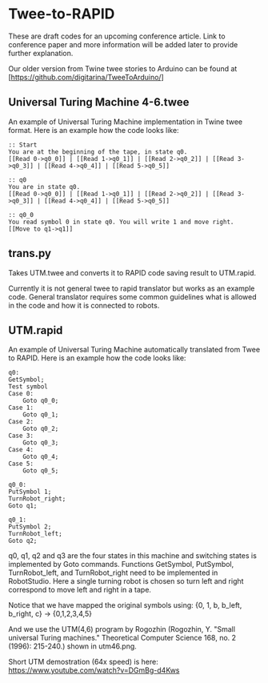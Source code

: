 # Twee-to-RAPID

These are draft codes for an upcoming conference article. Link to conference paper and more information will be added later to provide further explanation.

Our older version from Twine twee stories to Arduino can be found at [https://github.com/digitarina/TweeToArduino/]

## Universal Turing Machine 4-6.twee

An example of Universal Turing Machine implementation in Twine twee format. Here is an example how the code looks like:

```
:: Start
You are at the beginning of the tape, in state q0.
[[Read 0->q0_0]] | [[Read 1->q0_1]] | [[Read 2->q0_2]] | [[Read 3->q0_3]] | [[Read 4->q0_4]] | [[Read 5->q0_5]]

:: q0
You are in state q0.
[[Read 0->q0_0]] | [[Read 1->q0_1]] | [[Read 2->q0_2]] | [[Read 3->q0_3]] | [[Read 4->q0_4]] | [[Read 5->q0_5]]

:: q0_0
You read symbol 0 in state q0. You will write 1 and move right.
[[Move to q1->q1]]
```

## trans.py

Takes UTM.twee and converts it to RAPID code saving result to UTM.rapid. 

Currently it is not general twee to rapid translator but works as an example code. General translator requires some common guidelines what is allowed in the code and how it is connected to robots.

## UTM.rapid

An example of Universal Turing Machine automatically translated from Twee to RAPID. Here is an example how the code looks like:

```
q0:
GetSymbol;
Test symbol
Case 0:
    Goto q0_0;
Case 1:
    Goto q0_1;
Case 2:
    Goto q0_2;
Case 3:
    Goto q0_3;
Case 4:
    Goto q0_4;
Case 5:
    Goto q0_5;

q0_0:
PutSymbol 1;
TurnRobot_right;
Goto q1;

q0_1:
PutSymbol 2;
TurnRobot_left;
Goto q2;
```

q0, q1, q2 and q3 are the four states in this machine and switching states is implemented by Goto commands. Functions GetSymbol, PutSymbol, TurnRobot_left, and TurnRobot_right need to be implemented in RobotStudio. Here a single turning robot is chosen so turn left and right correspond to move left and right in a tape.

Notice that we have mapped the original symbols using: {0, 1, b, b_left, b_right, c} → {0,1,2,3,4,5}

And we use the UTM(4,6) program by Rogozhin (Rogozhin, Y. "Small universal Turing machines." Theoretical Computer Science 168, no. 2 (1996): 215-240.) shown in utm46.png.

Short UTM demostration (64x speed) is here: https://www.youtube.com/watch?v=DGmBg-d4Kws
